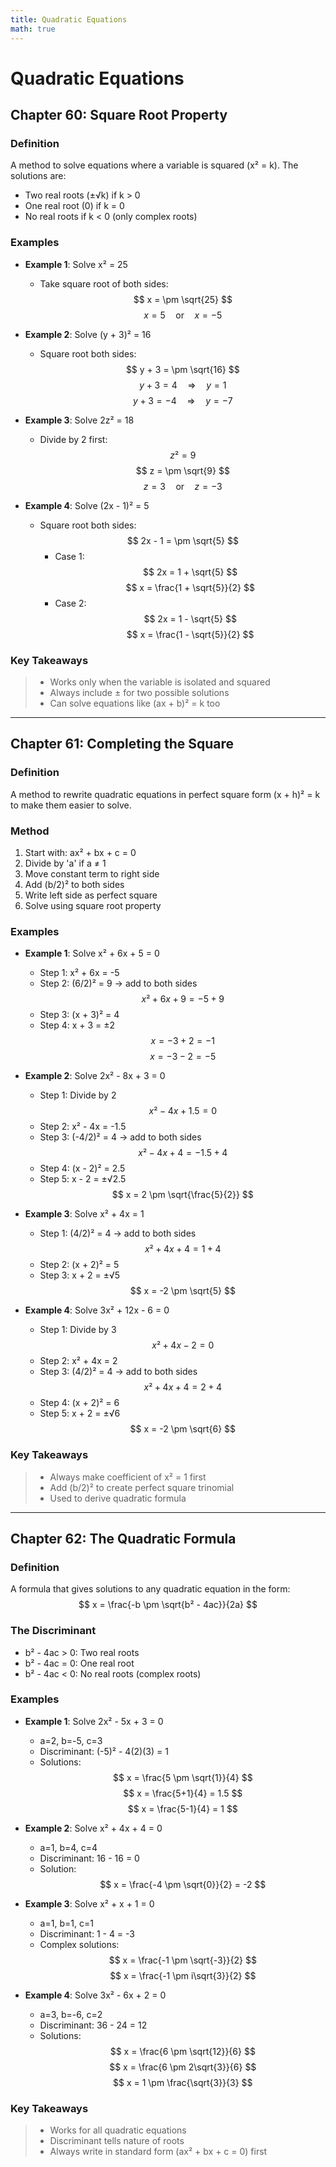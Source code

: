 ```yaml
---
title: Quadratic Equations
math: true
---
```


# **Quadratic Equations**

## Chapter 60: Square Root Property

### Definition

A method to solve equations where a variable is squared (x² = k). The solutions are:

-   Two real roots (±√k) if k > 0
-   One real root (0) if k = 0
-   No real roots if k < 0 (only complex roots)

### Examples

-   **Example 1**: Solve x² = 25

    -   Take square root of both sides:
        $$ x = \pm \sqrt{25} $$
     $$ x = 5 \quad \text{or} \quad x = -5 $$

-   **Example 2**: Solve (y + 3)² = 16

    -   Square root both sides:
        $$ y + 3 = \pm \sqrt{16} $$
     $$ y + 3 = 4 \quad \Rightarrow \quad y = 1 $$
     $$ y + 3 = -4 \quad \Rightarrow \quad y = -7 $$

-   **Example 3**: Solve 2z² = 18

    -   Divide by 2 first:
        $$ z² = 9 $$
     $$ z = \pm \sqrt{9} $$
     $$ z = 3 \quad \text{or} \quad z = -3 $$

-   **Example 4**: Solve (2x - 1)² = 5
    -   Square root both sides:
        $$ 2x - 1 = \pm \sqrt{5} $$
        -   Case 1:
            $$ 2x = 1 + \sqrt{5} $$
       $$ x = \frac{1 + \sqrt{5}}{2} $$
        -   Case 2:
            $$ 2x = 1 - \sqrt{5} $$
       $$ x = \frac{1 - \sqrt{5}}{2} $$

### Key Takeaways

> -   Works only when the variable is isolated and squared
> -   Always include ± for two possible solutions
> -   Can solve equations like (ax + b)² = k too

---

## Chapter 61: Completing the Square

### Definition

A method to rewrite quadratic equations in perfect square form (x + h)² = k to make them easier to solve.

### Method

1. Start with: ax² + bx + c = 0
2. Divide by 'a' if a ≠ 1
3. Move constant term to right side
4. Add (b/2)² to both sides
5. Write left side as perfect square
6. Solve using square root property

### Examples

-   **Example 1**: Solve x² + 6x + 5 = 0

    -   Step 1: x² + 6x = -5
    -   Step 2: (6/2)² = 9 → add to both sides  
        $$ x² + 6x + 9 = -5 + 9 $$
    -   Step 3: (x + 3)² = 4
    -   Step 4: x + 3 = ±2  
         $$ x = -3 + 2 = -1 $$
     $$ x = -3 - 2 = -5 $$

-   **Example 2**: Solve 2x² - 8x + 3 = 0

    -   Step 1: Divide by 2  
        $$ x² - 4x + 1.5 = 0 $$
    -   Step 2: x² - 4x = -1.5
    -   Step 3: (-4/2)² = 4 → add to both sides  
        $$ x² - 4x + 4 = -1.5 + 4 $$
    -   Step 4: (x - 2)² = 2.5
    -   Step 5: x - 2 = ±√2.5  
        $$ x = 2 \pm \sqrt{\frac{5}{2}} $$

-   **Example 3**: Solve x² + 4x = 1

    -   Step 1: (4/2)² = 4 → add to both sides  
        $$ x² + 4x + 4 = 1 + 4 $$
    -   Step 2: (x + 2)² = 5
    -   Step 3: x + 2 = ±√5  
        $$ x = -2 \pm \sqrt{5} $$

-   **Example 4**: Solve 3x² + 12x - 6 = 0
    -   Step 1: Divide by 3  
        $$ x² + 4x - 2 = 0 $$
    -   Step 2: x² + 4x = 2
    -   Step 3: (4/2)² = 4 → add to both sides  
        $$ x² + 4x + 4 = 2 + 4 $$
    -   Step 4: (x + 2)² = 6
    -   Step 5: x + 2 = ±√6  
        $$ x = -2 \pm \sqrt{6} $$

### Key Takeaways

> -   Always make coefficient of x² = 1 first
> -   Add (b/2)² to create perfect square trinomial
> -   Used to derive quadratic formula

---

## Chapter 62: The Quadratic Formula

### Definition

A formula that gives solutions to any quadratic equation in the form:
$$ x = \frac{-b \pm \sqrt{b² - 4ac}}{2a} $$

### The Discriminant

-   b² - 4ac > 0: Two real roots
-   b² - 4ac = 0: One real root
-   b² - 4ac < 0: No real roots (complex roots)

### Examples

-   **Example 1**: Solve 2x² - 5x + 3 = 0

    -   a=2, b=-5, c=3
    -   Discriminant: (-5)² - 4(2)(3) = 1
    -   Solutions:  
         $$ x = \frac{5 \pm \sqrt{1}}{4} $$
     $$ x = \frac{5+1}{4} = 1.5 $$
     $$ x = \frac{5-1}{4} = 1 $$

-   **Example 2**: Solve x² + 4x + 4 = 0

    -   a=1, b=4, c=4
    -   Discriminant: 16 - 16 = 0
    -   Solution:  
        $$ x = \frac{-4 \pm \sqrt{0}}{2} = -2 $$

-   **Example 3**: Solve x² + x + 1 = 0

    -   a=1, b=1, c=1
    -   Discriminant: 1 - 4 = -3
    -   Complex solutions:  
         $$ x = \frac{-1 \pm \sqrt{-3}}{2} $$
     $$ x = \frac{-1 \pm i\sqrt{3}}{2} $$

-   **Example 4**: Solve 3x² - 6x + 2 = 0
    -   a=3, b=-6, c=2
    -   Discriminant: 36 - 24 = 12
    -   Solutions:  
         $$ x = \frac{6 \pm \sqrt{12}}{6} $$
     $$ x = \frac{6 \pm 2\sqrt{3}}{6} $$
     $$ x = 1 \pm \frac{\sqrt{3}}{3} $$

### Key Takeaways

> -   Works for all quadratic equations
> -   Discriminant tells nature of roots
> -   Always write in standard form (ax² + bx + c = 0) first
